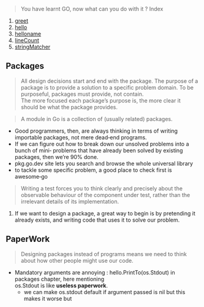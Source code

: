 > You have learnt GO, now what can you do with it ?
Index 

1. [greet](/greet/)
2. [hello](/hello/)
3. [helloname](/helloName/)
4. [lineCount](/lineCount/)
5. [stringMatcher]()
## Packages 
>All design decisions start and end with the package. The purpose of a package is to provide a 
>solution to a specific problem domain. To be purposeful, packages must provide, not contain.  
>The more focused each package’s purpose is, the more clear it should be what the package provides.

> A module in Go is a collection of (usually related) packages. 
- Good programmers, then, are always thinking in terms of writing importable packages, not mere dead‐end programs.
- If we can figure out how to break down our unsolved problems into a bunch of mini‐ problems that have  already been solved by existing packages, then we’re 90% done.
- pkg.go.dev site lets you search and browse the whole universal library
- to tackle some specific problem, a good place to check first is awesome‐go

>Writing a test forces you to think clearly and precisely about the observable behaviour of the component under test, rather than the irrelevant details of its implementation.

1. If we want to design a package, a great way to begin is by pretending it already exists, and writing code that uses it to solve our problem.

## PaperWork
>Designing packages instead of programs means we need to think about how other people might use our code.

- Mandatory arguments are annoying : hello.PrintTo(os.Stdout) in packages chapter, here mentioning  
os.Stdout is like __useless paperwork__.
    - we can make os.stdout default if argument passed is nil but this makes it worse but 


